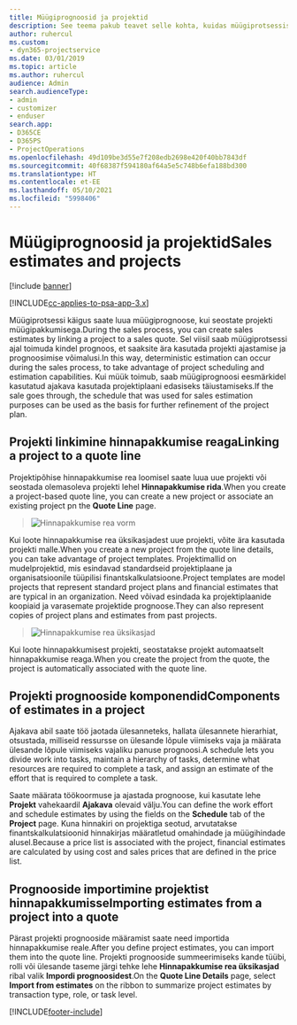 ```yaml
---
title: Müügiprognoosid ja projektid
description: See teema pakub teavet selle kohta, kuidas müügiprotsessis ajakava ja prognoose ära kasutada.
author: ruhercul
ms.custom:
- dyn365-projectservice
ms.date: 03/01/2019
ms.topic: article
ms.author: ruhercul
audience: Admin
search.audienceType:
- admin
- customizer
- enduser
search.app:
- D365CE
- D365PS
- ProjectOperations
ms.openlocfilehash: 49d109be3d55e7f208edb2698e420f40bb7843df
ms.sourcegitcommit: 40f68387f594180af64a5e5c748b6efa188bd300
ms.translationtype: HT
ms.contentlocale: et-EE
ms.lasthandoff: 05/10/2021
ms.locfileid: "5998406"
---
```

# <a name="sales-estimates-and-projects"></a><span data-ttu-id="44431-103">Müügiprognoosid ja projektid</span><span class="sxs-lookup"><span data-stu-id="44431-103">Sales estimates and projects</span></span>

[!include [banner](../includes/psa-now-project-operations.md)]

[!INCLUDE[cc-applies-to-psa-app-3.x](../includes/cc-applies-to-psa-app-3x.md)]

<span data-ttu-id="44431-104">Müügiprotsessi käigus saate luua müügiprognoose, kui seostate projekti müügipakkumisega.</span><span class="sxs-lookup"><span data-stu-id="44431-104">During the sales process, you can create sales estimates by linking a project to a sales quote.</span></span> <span data-ttu-id="44431-105">Sel viisil saab müügiprotsessi ajal toimuda kindel prognoos, et saaksite ära kasutada projekti ajastamise ja prognoosimise võimalusi.</span><span class="sxs-lookup"><span data-stu-id="44431-105">In this way, deterministic estimation can occur during the sales process, to take advantage of project scheduling and estimation capabilities.</span></span> <span data-ttu-id="44431-106">Kui müük toimub, saab müügiprognoosi eesmärkidel kasutatud ajakava kasutada projektiplaani edasiseks täiustamiseks.</span><span class="sxs-lookup"><span data-stu-id="44431-106">If the sale goes through, the schedule that was used for sales estimation purposes can be used as the basis for further refinement of the project plan.</span></span>

## <a name="linking-a-project-to-a-quote-line"></a><span data-ttu-id="44431-107">Projekti linkimine hinnapakkumise reaga</span><span class="sxs-lookup"><span data-stu-id="44431-107">Linking a project to a quote line</span></span>

<span data-ttu-id="44431-108">Projektipõhise hinnapakkumise rea loomisel saate luua uue projekti või seostada olemasoleva projekti lehel **Hinnapakkumise rida**.</span><span class="sxs-lookup"><span data-stu-id="44431-108">When you create a project-based quote line, you can create a new project or associate an existing project pn the **Quote Line** page.</span></span> 

> ![Hinnapakkumise rea vorm](media/project-8.png)
 
<span data-ttu-id="44431-110">Kui loote hinnapakkumise rea üksikasjadest uue projekti, võite ära kasutada projekti malle.</span><span class="sxs-lookup"><span data-stu-id="44431-110">When you create a new project from the quote line details, you can take advantage of project templates.</span></span> <span data-ttu-id="44431-111">Projektimallid on mudelprojektid, mis esindavad standardseid projektiplaane ja organisatsioonile tüüpilisi finantskalkulatsioone.</span><span class="sxs-lookup"><span data-stu-id="44431-111">Project templates are model projects that represent standard project plans and financial estimates that are typical in an organization.</span></span> <span data-ttu-id="44431-112">Need võivad esindada ka projektiplaanide koopiaid ja varasemate projektide prognoose.</span><span class="sxs-lookup"><span data-stu-id="44431-112">They can also represent copies of project plans and estimates from past projects.</span></span>

> ![Hinnapakkumise rea üksikasjad](media/project-9.png)
  
<span data-ttu-id="44431-114">Kui loote hinnapakkumisest projekti, seostatakse projekt automaatselt hinnapakkumise reaga.</span><span class="sxs-lookup"><span data-stu-id="44431-114">When you create the project from the quote, the project is automatically associated with the quote line.</span></span>

## <a name="components-of-estimates-in-a-project"></a><span data-ttu-id="44431-115">Projekti prognooside komponendid</span><span class="sxs-lookup"><span data-stu-id="44431-115">Components of estimates in a project</span></span>

<span data-ttu-id="44431-116">Ajakava abil saate töö jaotada ülesanneteks, hallata ülesannete hierarhiat, otsustada, milliseid ressursse on ülesande lõpule viimiseks vaja ja määrata ülesande lõpule viimiseks vajaliku panuse prognoosi.</span><span class="sxs-lookup"><span data-stu-id="44431-116">A schedule lets you divide work into tasks, maintain a hierarchy of tasks, determine what resources are required to complete a task, and assign an estimate of the effort that is required to complete a task.</span></span>

<span data-ttu-id="44431-117">Saate määrata töökoormuse ja ajastada prognoose, kui kasutate lehe **Projekt** vahekaardil **Ajakava** olevaid välju.</span><span class="sxs-lookup"><span data-stu-id="44431-117">You can define the work effort and schedule estimates by using the fields on the **Schedule** tab of the **Project** page.</span></span> <span data-ttu-id="44431-118">Kuna hinnakiri on projektiga seotud, arvutatakse finantskalkulatsioonid hinnakirjas määratletud omahindade ja müügihindade alusel.</span><span class="sxs-lookup"><span data-stu-id="44431-118">Because a price list is associated with the project, financial estimates are calculated by using cost and sales prices that are defined in the price list.</span></span>

## <a name="importing-estimates-from-a-project-into-a-quote"></a><span data-ttu-id="44431-119">Prognooside importimine projektist hinnapakkumisse</span><span class="sxs-lookup"><span data-stu-id="44431-119">Importing estimates from a project into a quote</span></span>

<span data-ttu-id="44431-120">Pärast projekti prognooside määramist saate need importida hinnapakkumise reale.</span><span class="sxs-lookup"><span data-stu-id="44431-120">After you define project estimates, you can import them into the quote line.</span></span> <span data-ttu-id="44431-121">Projekti prognooside summeerimiseks kande tüübi, rolli või ülesande taseme järgi tehke lehe **Hinnapakkumise rea üksikasjad** ribal valik **Impordi prognoosidest**.</span><span class="sxs-lookup"><span data-stu-id="44431-121">On the **Quote Line Details** page, select **Import from estimates** on the ribbon to summarize project estimates by transaction type, role, or task level.</span></span>


[!INCLUDE[footer-include](../includes/footer-banner.md)]